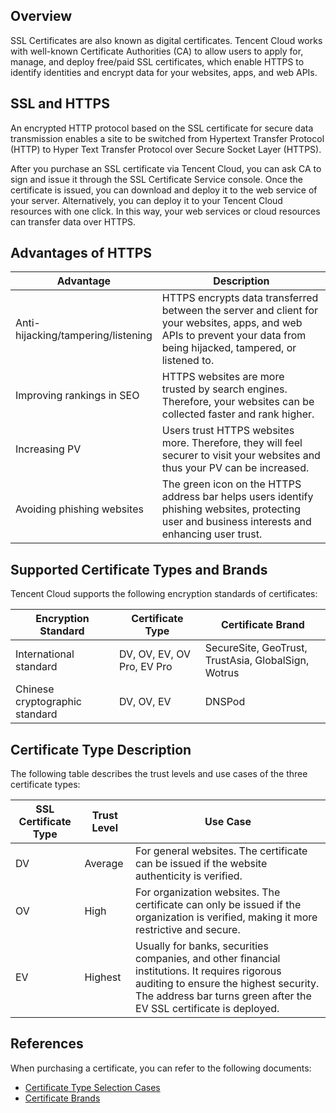 ## Overview
SSL Certificates are also known as digital certificates. Tencent Cloud works with well-known Certificate Authorities (CA) to allow users to apply for, manage, and deploy free/paid SSL certificates, which enable HTTPS to identify identities and encrypt data for your websites, apps, and web APIs.


## SSL and HTTPS
An encrypted HTTP protocol based on the SSL certificate for secure data transmission enables a site to be switched from Hypertext Transfer Protocol (HTTP) to Hyper Text Transfer Protocol over Secure Socket Layer (HTTPS).

After you purchase an SSL certificate via Tencent Cloud, you can ask CA to sign and issue it through the SSL Certificate Service console. Once the certificate is issued, you can download and deploy it to the web service of your server. Alternatively, you can deploy it to your Tencent Cloud resources with one click. In this way, your web services or cloud resources can transfer data over HTTPS.


## Advantages of HTTPS
<table>
<thead>
  <tr>
    <th width="20%">Advantage</th>
    <th>Description</th>
  </tr>
</thead>
<tbody>
  <tr>
    <td>Anti-hijacking/tampering/listening</td>
    <td>HTTPS encrypts data transferred between the server and client for your websites, apps, and web APIs to prevent your data from being hijacked, tampered, or listened to.</td>
  </tr>
  <tr>
    <td>Improving rankings in SEO</td>
    <td>HTTPS websites are more trusted by search engines. Therefore, your websites can be collected faster and rank higher.</td>
		</tr>
		  <tr>
    <td>Increasing PV</td>
    <td>Users trust HTTPS websites more. Therefore, they will feel securer to visit your websites and thus your PV can be increased.</td>
		</tr>
		  <tr>
    <td>Avoiding phishing websites</td>
    <td>The green icon on the HTTPS address bar helps users identify phishing websites, protecting user and business interests and enhancing user trust.</td>
		</tr>
		</thead>
</table>

## Supported Certificate Types and Brands

Tencent Cloud supports the following encryption standards of certificates:

<table>
<thead>
  <tr>
    <th>Encryption Standard</th>
    <th>Certificate Type</th>
    <th>Certificate Brand</th>
  </tr>
</thead>
<tbody>
  <tr>
    <td>International standard</td>
    <td>DV, OV, EV, OV Pro, EV Pro</td>
    <td>SecureSite, GeoTrust, TrustAsia, GlobalSign, Wotrus</td>
  </tr>
  <tr>
    <td>Chinese cryptographic standard</td>
    <td>DV, OV, EV</td>
    <td>DNSPod</td>
		</tr>
</table>


## Certificate Type Description
The following table describes the trust levels and use cases of the three certificate types:
<table>
<thead>
  <tr>
    <th>SSL Certificate Type</th>
    <th>Trust Level</th>
		<th>Use Case</th>
  </tr>
</thead>
<tbody>
  <tr>
    <td>DV</td>
    <td>Average</td>
		 <td>For general websites. The certificate can be issued if the website authenticity is verified.</td>
  </tr>
  <tr>
    <td>OV</td>
    <td>High</td>
				 <td>For organization websites. The certificate can only be issued if the organization is verified, making it more restrictive and secure.</td>
		</tr>
		  <tr>
    <td>EV</td>
    <td>Highest</td>
		 <td>Usually for banks, securities companies, and other financial institutions. It requires rigorous auditing to ensure the highest security. The address bar turns green after the EV SSL certificate is deployed.</td>
		</tr>
</table>

## References
When purchasing a certificate, you can refer to the following documents:
- [Certificate Type Selection Cases](https://intl.cloud.tencent.com/document/product/1007/37811)
- [Certificate Brands](https://intl.cloud.tencent.com/document/product/1007/37810)

